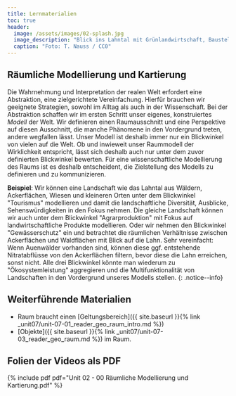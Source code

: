 ```yaml
---
title: Lernmaterialien
toc: true
header:
  image: /assets/images/02-splash.jpg
  image_description: "Blick ins Lahntal mit Grünlandwirtschaft, Baustelle für Stromtrassen und Regenbogen."
  caption: "Foto: T. Nauss / CC0"
---
```


## Räumliche Modellierung und Kartierung
Die Wahrnehmung und Interpretation der realen Welt erfordert eine Abstraktion, eine zielgerichtete Vereinfachung. Hierfür brauchen wir geeignete Strategien, sowohl im Alltag als auch in der Wissenschaft. Bei der Abstraktion schaffen wir im ersten Schritt unser eigenes, konstruiertes *Modell* der Welt. Wir definieren einen Raumausschnitt und eine Perspektive auf diesen Ausschnitt, die manche Phänomene in den Vordergrund treten, andere wegfallen lässt.  Unser Modell ist deshalb immer nur ein Blickwinkel von vielen auf die Welt. Ob und  inwieweit unser Raummodell der Wirklichkeit entspricht, lässt sich deshalb auch nur unter dem zuvor definierten Blickwinkel bewerten. Für eine wissenschaftliche Modellierung des Raums ist es deshalb entscheident, die Zielstellung des Modells zu definieren und zu kommunizieren.

**Beispiel**: Wir können eine Landschaft wie das Lahntal aus Wäldern, Ackerflächen, Wiesen und kleineren Orten unter dem Blickwinkel "Tourismus" modellieren und damit die landschaftliche Diversität, Ausblicke, Sehenswürdigkeiten in den Fokus nehmen. Die gleiche Landschaft können wir auch unter dem Blickwinkel "Agrarproduktion" mit Fokus auf landwirtschaftliche Produkte modellieren. Oder wir nehmen den Blickwinkel "Gewässerschutz" ein und betrachtet die räumlichen Verhältnisse zwischen Ackerflächen und Waldflächen mit Blick auf die Lahn. Sehr vereinfacht: Wenn Auenwälder vorhanden sind, können diese ggf. entstehende Nitratabflüsse von den Ackerflächen filtern, bevor diese die Lahn erreichen, sonst nicht. Alle drei Blickwinkel könnte man wiederum zu "Ökosystemleistung" aggregieren und die Multifunktionalität von Landschaften in den Vordergrund unseres Modells stellen.
{: .notice--info}


## Weiterführende Materialien
* Raum braucht einen [Geltungsbereich]({{ site.baseurl }}{% link _unit07/unit-07-01_reader_geo_raum_intro.md %})
* [Objekte]({{ site.baseurl }}{% link _unit07/unit-07-03_reader_geo_raum.md %}) im Raum.

## Folien der Videos als PDF
{% include pdf pdf="Unit 02 - 00 Räumliche Modellierung und Kartierung.pdf" %}

<!--
Vorlesung:

otz dieser elementaren Einschränkung werden Repräsentationen des Raumes zwingend für das Verständnis von Prozessen und Zusammenhängen, für gemeinsame Planung und Interaktion etc. benötigt. Oft sind unterschiedliche oder variable Repräsentationen notwendig, um die Realität ausreichend zielführend abzubilden.

Wer geographische Fachkompetenz erwerben will, muss die genannten Aspekte berücksichtigen. Wissenschaftstheoretisch kann Geographie durchaus als ein Methodenverbund, dessen Ziel es ist raum-zeitliche Zusammenhänge nachvollziehbar und reproduzierbar zu konstruieren, begriffen werden.

Wie setzen wir in der Geographie am einfachsten und effizientesten die Abstraktion unserer Weltsicht um? Zunächst erfordert eine Raumbeschreibung die Festlegung eines Ausschnitts und eines Zwecks der beobachteten Welt. Nur dann kann in zielführender Weise vereinfacht (abstrahiert) werden. Hierzu werden üblicherweise die geographische Repräsentation von Raum durch eindeutige Raumobjekte mit beliebigen Merkmalsausprägungen (E-Kirche: gotischer Baustil, Sandsteinbau,Touristenattraktion…,) oder kontinuierliche Merkmalsausprägungen im Raum beschrieben (Luftdruck, Temperatur, Bevölkerung,...).
-->
